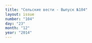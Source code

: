 ```yaml
---
title: "Сельские вести - Выпуск №104"
layout: issue
number: "104"
day: "23"
month: "12"
year: "2014"
---
```

